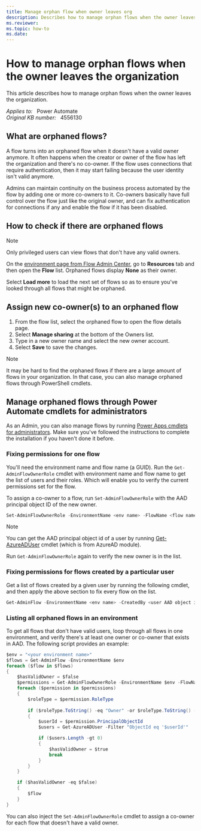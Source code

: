 ```yaml
---
title: Manage orphan flow when owner leaves org
description: Describes how to manage orphan flows when the owner leaves the organization.
ms.reviewer: 
ms.topic: how-to
ms.date: 
---
```

# How to manage orphan flows when the owner leaves the organization

This article describes how to manage orphan flows when the owner leaves the organization.

_Applies to:_ &nbsp; Power Automate  
_Original KB number:_ &nbsp; 4556130

## What are orphaned flows?

A flow turns into an orphaned flow when it doesn't have a valid owner anymore. It often happens when the creator or owner of the flow has left the organization and there's no co-owner. If the flow uses connections that require authentication, then it may start failing because the user identity isn't valid anymore.

Admins can maintain continuity on the business process automated by the flow by adding one or more co-owners to it. Co-owners basically have full control over the flow just like the original owner, and can fix authentication for connections if any and enable the flow if it has been disabled.

## How to check if there are orphaned flows

> [!NOTE]
> Only privileged users can view flows that don't have any valid owners.

On the [environment page from Flow Admin Center](https://admin.powerplatform.microsoft.com/environments), go to **Resources** tab and then open the **Flow** list. Orphaned flows display **None** as their owner.

Select **Load more** to load the next set of flows so as to ensure you've looked through all flows that might be orphaned.

## Assign new co-owner(s) to an orphaned flow

1. From the flow list, select the orphaned flow to open the flow details page.
2. Select **Manage sharing** at the bottom of the Owners list.
3. Type in a new owner name and select the new owner account.
4. Select **Save** to save the changes.

> [!NOTE]
> It may be hard to find the orphaned flows if there are a large amount of flows in your organization. In that case, you can also manage orphaned flows through PowerShell cmdlets.

## Manage orphaned flows through Power Automate cmdlets for administrators

As an Admin, you can also manage flows by running [Power Apps cmdlets for administrators](/power-platform/admin/powerapps-powershell#power-apps-cmdlets-for-administrators-preview). Make sure you've followed the instructions to complete the installation if you haven't done it before.

### Fixing permissions for one flow

You'll need the environment name and flow name (a GUID).
Run the `Get-AdminFlowOwnerRole` cmdlet with environment name and flow name to get the list of users and their roles. Which will enable you to verify the current permissions set for the flow.

To assign a co-owner to a flow, run `Set-AdminFlowOwnerRole` with the AAD principal object ID of the new owner.

```powershell
Set-AdminFlowOwnerRole -EnvironmentName <env name> -FlowName <flow name> -PrincipalType User -RoleName CanEdit -PrincipalObjectId <new owner object id>
```

> [!NOTE]
> You can get the AAD principal object id of a user by running [Get-AzureADUser](/powershell/module/azuread/get-azureaduser) cmdlet (which is from AzureAD module).

Run `Get-AdminFlowOwnerRole` again to verify the new owner is in the list.

### Fixing permissions for flows created by a particular user

Get a list of flows created by a given user by running the following cmdlet, and then apply the above section to fix every flow on the list.

```powershell
Get-AdminFlow -EnvironmentName <env name> -CreatedBy <user AAD object id>
```

### Listing all orphaned flows in an environment

To get all flows that don't have valid users, loop through all flows in one environment, and verify there's at least one owner or co-owner that exists in AAD. The following script provides an example:

```csharp
$env = "<your environment name>"
$flows = Get-AdminFlow -EnvironmentName $env
foreach ($flow in $flows)
{
    $hasValidOwner = $false
    $permissions = Get-AdminFlowOwnerRole -EnvironmentName $env -FlowName $flow.FlowName
    foreach ($permission in $permissions) 
    {
        $roleType = $permission.RoleType
        
        if ($roleType.ToString() -eq "Owner" -or $roleType.ToString() -eq "CanEdit")
        {
            $userId = $permission.PrincipalObjectId
            $users = Get-AzureADUser -Filter "ObjectId eq '$userId'"

            if ($users.Length -gt 0)
            {
                $hasValidOwner = $true
                break
            }
        }
    }

    if ($hasValidOwner -eq $false)
    {
        $flow
    }
}
```

You can also inject the `Set-AdminFlowOwnerRole` cmdlet to assign a co-owner for each flow that doesn't have a valid owner.
